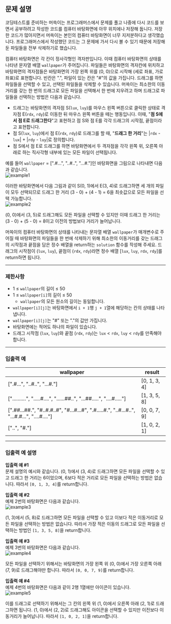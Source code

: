 ## 문제 설명

코딩테스트를 준비하는 머쓱이는 프로그래머스에서 문제를 풀고 나중에 다시 코드를 보면서 공부하려고 작성한 코드를 컴퓨터 바탕화면에 아무 위치에나 저장해 둡니다. 저장한 코드가 많아지면서 머쓱이는 본인의 컴퓨터 바탕화면이 너무 지저분하다고 생각했습니다. 프로그래머스에서 작성했던 코드는 그 문제에 가서 다시 볼 수 있기 때문에 저장해 둔 파일들을 전부 삭제하기로 했습니다.

컴퓨터 바탕화면은 각 칸이 정사각형인 격자판입니다. 이때 컴퓨터 바탕화면의 상태를 나타낸 문자열 배열 `wallpaper`가 주어집니다. 파일들은 바탕화면의 격자칸에 위치하고 바탕화면의 격자점들은 바탕화면의 가장 왼쪽 위를 (0, 0)으로 시작해 (세로 좌표, 가로 좌표)로 표현합니다. 빈칸은 ".", 파일이 있는 칸은 "#"의 값을 가집니다. 드래그를 하면 파일들을 선택할 수 있고, 선택된 파일들을 삭제할 수 있습니다. 머쓱이는 최소한의 이동거리를 갖는 한 번의 드래그로 모든 파일을 선택해서 한 번에 지우려고 하며 드래그로 파일들을 선택하는 방법은 다음과 같습니다.

- 드래그는 바탕화면의 격자점 S(`lux`, `luy`)를 마우스 왼쪽 버튼으로 클릭한 상태로 격자점 E(`rdx`, `rdy`)로 이동한 뒤 마우스 왼쪽 버튼을 떼는 행동입니다. 이때, "**점 S에서 점 E로 드래그한다**"고 표현하고 점 S와 점 E를 각각 드래그의 시작점, 끝점이라고 표현합니다.
- 점 S(`lux`, `luy`)에서 점 E(`rdx`, `rdy`)로 드래그를 할 때, "**드래그 한 거리**"는 |`rdx` - `lux`| + |`rdy` - `luy`|로 정의합니다.
- 점 S에서 점 E로 드래그를 하면 바탕화면에서 두 격자점을 각각 왼쪽 위, 오른쪽 아래로 하는 직사각형 내부에 있는 모든 파일이 선택됩니다.

예를 들어 `wallpaper` = [".#...", "..#..", "...#."]인 바탕화면을 그림으로 나타내면 다음과 같습니다.  
![example1](https://grepp-programmers.s3.ap-northeast-2.amazonaws.com/files/production/ec8b3f44-17e9-4044-8117-fad0f1f4402f/eg1.png)

이러한 바탕화면에서 다음 그림과 같이 S(0, 1)에서 E(3, 4)로 드래그하면 세 개의 파일이 모두 선택되므로 드래그 한 거리 (3 - 0) + (4 - 1) = 6을 최솟값으로 모든 파일을 선택 가능합니다.  
![example2](https://grepp-programmers.s3.ap-northeast-2.amazonaws.com/files/production/e69e8776-4e56-4abb-b2a7-3dc695620ef4/eg1-2.png)

(0, 0)에서 (3, 5)로 드래그해도 모든 파일을 선택할 수 있지만 이때 드래그 한 거리는 (3 - 0) + (5 - 0) = 8이고 이전의 방법보다 거리가 늘어납니다.

머쓱이의 컴퓨터 바탕화면의 상태를 나타내는 문자열 배열 `wallpaper`가 매개변수로 주어질 때 바탕화면의 파일들을 한 번에 삭제하기 위해 최소한의 이동거리를 갖는 드래그의 시작점과 끝점을 담은 정수 배열을 return하는 `solution` 함수를 작성해 주세요. 드래그의 시작점이 (`lux`, `luy`), 끝점이 (`rdx`, `rdy`)라면 정수 배열 [`lux`, `luy`, `rdx`, `rdy`]를 return하면 됩니다.

---

### 제한사항

- 1 ≤ `wallpaper`의 길이 ≤ 50
- 1 ≤ `wallpaper[i]`의 길이 ≤ 50
  - `wallpaper`의 모든 원소의 길이는 동일합니다.
- `wallpaper[i][j]`는 바탕화면에서 `i + 1`행 `j + 1`열에 해당하는 칸의 상태를 나타냅니다.
- `wallpaper[i][j]`는 "#" 또는 "."의 값만 가집니다.
- 바탕화면에는 적어도 하나의 파일이 있습니다.
- 드래그 시작점 (`lux`, `luy`)와 끝점 (`rdx`, `rdy`)는 `lux` < `rdx`, `luy` < `rdy`를 만족해야 합니다.

---

### 입출력 예

| wallpaper                                    | result       |
|---------------------------------------------|--------------|
| [".#...", "..#..", "...#."]                 | [0, 1, 3, 4] |
| ["..........", ".....#....", "......##..", "...##.....", "....#....."] | [1, 3, 5, 8] |
| [".##...##.", "#..#.#..#", "#...#...#", ".#.....#.", "..#...#..", "...#.#...", "....#...."] | [0, 0, 7, 9] |
| ["..", "#."]                                | [1, 0, 2, 1] |

---

### 입출력 예 설명

**입출력 예 #1**  
문제 설명의 예시와 같습니다. (0, 1)에서 (3, 4)로 드래그하면 모든 파일을 선택할 수 있고 드래그 한 거리는 6이었으며, 6보다 적은 거리로 모든 파일을 선택하는 방법은 없습니다. 따라서 `[0, 1, 3, 4]`를 return합니다.

**입출력 예 #2**  
예제 2번의 바탕화면은 다음과 같습니다.  
![example3](https://grepp-programmers.s3.ap-northeast-2.amazonaws.com/files/production/8bf4e2ba-1700-4231-a6ed-c18455919928/eg2.png)  

(1, 3)에서 (5, 8)로 드래그하면 모든 파일을 선택할 수 있고 이보다 적은 이동거리로 모든 파일을 선택하는 방법은 없습니다. 따라서 가장 적은 이동의 드래그로 모든 파일을 선택하는 방법인 `[1, 3, 5, 8]`을 return합니다.

**입출력 예 #3**  
예제 3번의 바탕화면은 다음과 같습니다.  
![example4](https://grepp-programmers.s3.ap-northeast-2.amazonaws.com/files/production/7cc308f7-b8d7-482e-9e06-18bc1133aea0/eg3.png)  

모든 파일을 선택하기 위해서는 바탕화면의 가장 왼쪽 위 (0, 0)에서 가장 오른쪽 아래 (7, 9)로 드래그해야만 합니다. 따라서 `[0, 0, 7, 9]`를 return합니다.

**입출력 예 #4**  
예제 4번의 바탕화면은 다음과 같이 2행 1열에만 아이콘이 있습니다.  
![example5](https://grepp-programmers.s3.ap-northeast-2.amazonaws.com/files/production/5f726562-04dd-4056-8dd7-e58d1519f6ec/eg4.png)  

이를 드래그로 선택하기 위해서는 그 칸의 왼쪽 위 (1, 0)에서 오른쪽 아래 (2, 1)로 드래그하면 됩니다. (1, 0)에서 (2, 2)로 드래그해도 아이콘을 선택할 수 있지만 이전보다 이동거리가 늘어납니다. 따라서 `[1, 0, 2, 1]`을 return합니다.
